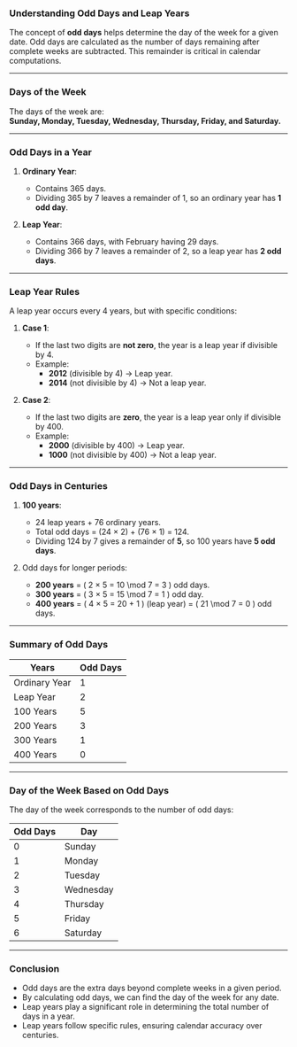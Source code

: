 ### Understanding Odd Days and Leap Years  

The concept of **odd days** helps determine the day of the week for a given date. Odd days are calculated as the number of days remaining after complete weeks are subtracted. This remainder is critical in calendar computations.  

---

### Days of the Week  
The days of the week are:  
**Sunday, Monday, Tuesday, Wednesday, Thursday, Friday, and Saturday.**  

---

### Odd Days in a Year  
1. **Ordinary Year**:  
   - Contains 365 days.  
   - Dividing 365 by 7 leaves a remainder of 1, so an ordinary year has **1 odd day**.  

2. **Leap Year**:  
   - Contains 366 days, with February having 29 days.  
   - Dividing 366 by 7 leaves a remainder of 2, so a leap year has **2 odd days**.  

---

### Leap Year Rules  

A leap year occurs every 4 years, but with specific conditions:  

1. **Case 1**:  
   - If the last two digits are **not zero**, the year is a leap year if divisible by 4.  
   - Example:  
     - **2012** (divisible by 4) → Leap year.  
     - **2014** (not divisible by 4) → Not a leap year.  

2. **Case 2**:  
   - If the last two digits are **zero**, the year is a leap year only if divisible by 400.  
   - Example:  
     - **2000** (divisible by 400) → Leap year.  
     - **1000** (not divisible by 400) → Not a leap year.  

---

### Odd Days in Centuries  

1. **100 years**:  
   - 24 leap years + 76 ordinary years.  
   - Total odd days = (24 × 2) + (76 × 1) = 124.  
   - Dividing 124 by 7 gives a remainder of **5**, so 100 years have **5 odd days**.  

2. Odd days for longer periods:  
   - **200 years** = \( 2 × 5 = 10 \mod 7 = 3 \) odd days.  
   - **300 years** = \( 3 × 5 = 15 \mod 7 = 1 \) odd day.  
   - **400 years** = \( 4 × 5 = 20 + 1 \) (leap year) = \( 21 \mod 7 = 0 \) odd days.  

---

### Summary of Odd Days  

| **Years**         | **Odd Days** |  
|--------------------|--------------|  
| Ordinary Year      | 1            |  
| Leap Year          | 2            |  
| 100 Years          | 5            |  
| 200 Years          | 3            |  
| 300 Years          | 1            |  
| 400 Years          | 0            |  

---

### Day of the Week Based on Odd Days  

The day of the week corresponds to the number of odd days:  

| **Odd Days** | **Day**      |  
|--------------|--------------|  
| 0            | Sunday       |  
| 1            | Monday       |  
| 2            | Tuesday      |  
| 3            | Wednesday    |  
| 4            | Thursday     |  
| 5            | Friday       |  
| 6            | Saturday     |  

---

### Conclusion  

- Odd days are the extra days beyond complete weeks in a given period.  
- By calculating odd days, we can find the day of the week for any date.  
- Leap years play a significant role in determining the total number of days in a year.  
- Leap years follow specific rules, ensuring calendar accuracy over centuries.  
